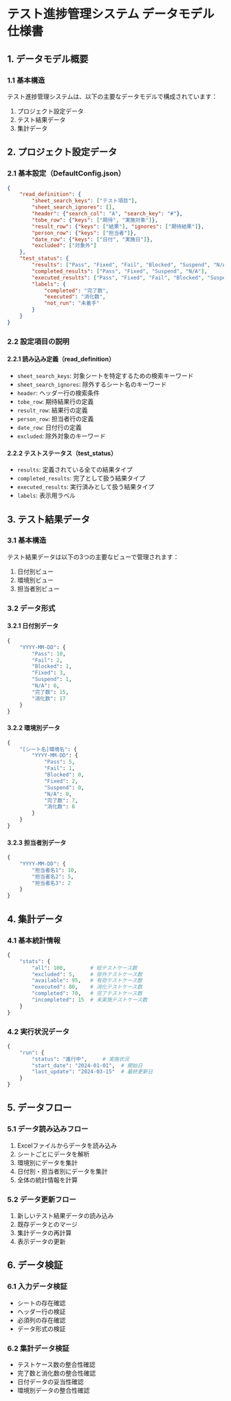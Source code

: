 # テスト進捗管理システム データモデル仕様書

## 1. データモデル概要

### 1.1 基本構造
テスト進捗管理システムは、以下の主要なデータモデルで構成されています：

1. プロジェクト設定データ
2. テスト結果データ
3. 集計データ

## 2. プロジェクト設定データ

### 2.1 基本設定（DefaultConfig.json）
```json
{
    "read_definition": {
        "sheet_search_keys": ["テスト項目"],
        "sheet_search_ignores": [],
        "header": {"search_col": "A", "search_key": "#"},
        "tobe_row": {"keys": ["期待", "実施対象"]},
        "result_row": {"keys": ["結果"], "ignores": ["期待結果"]},
        "person_row": {"keys": ["担当者"]},
        "date_row": {"keys": ["日付", "実施日"]},
        "excluded": ["対象外"]
    },
    "test_status": {
        "results": ["Pass", "Fixed", "Fail", "Blocked", "Suspend", "N/A"],
        "completed_results": ["Pass", "Fixed", "Suspend", "N/A"],
        "executed_results": ["Pass", "Fixed", "Fail", "Blocked", "Suspend", "N/A"],
        "labels": {
            "completed": "完了数",
            "executed": "消化数",
            "not_run": "未着手"
        }
    }
}
```

### 2.2 設定項目の説明

#### 2.2.1 読み込み定義（read_definition）
- `sheet_search_keys`: 対象シートを特定するための検索キーワード
- `sheet_search_ignores`: 除外するシート名のキーワード
- `header`: ヘッダー行の検索条件
- `tobe_row`: 期待結果行の定義
- `result_row`: 結果行の定義
- `person_row`: 担当者行の定義
- `date_row`: 日付行の定義
- `excluded`: 除外対象のキーワード

#### 2.2.2 テストステータス（test_status）
- `results`: 定義されている全ての結果タイプ
- `completed_results`: 完了として扱う結果タイプ
- `executed_results`: 実行済みとして扱う結果タイプ
- `labels`: 表示用ラベル

## 3. テスト結果データ

### 3.1 基本構造
テスト結果データは以下の3つの主要なビューで管理されます：

1. 日付別ビュー
2. 環境別ビュー
3. 担当者別ビュー

### 3.2 データ形式

#### 3.2.1 日付別データ
```python
{
    "YYYY-MM-DD": {
        "Pass": 10,
        "Fail": 2,
        "Blocked": 1,
        "Fixed": 3,
        "Suspend": 1,
        "N/A": 0,
        "完了数": 15,
        "消化数": 17
    }
}
```

#### 3.2.2 環境別データ
```python
{
    "[シート名]環境名": {
        "YYYY-MM-DD": {
            "Pass": 5,
            "Fail": 1,
            "Blocked": 0,
            "Fixed": 2,
            "Suspend": 0,
            "N/A": 0,
            "完了数": 7,
            "消化数": 8
        }
    }
}
```

#### 3.2.3 担当者別データ
```python
{
    "YYYY-MM-DD": {
        "担当者名1": 10,
        "担当者名2": 5,
        "担当者名3": 2
    }
}
```

## 4. 集計データ

### 4.1 基本統計情報
```python
{
    "stats": {
        "all": 100,        # 総テストケース数
        "excluded": 5,     # 除外テストケース数
        "available": 95,   # 有効テストケース数
        "executed": 80,    # 消化テストケース数
        "completed": 70,   # 完了テストケース数
        "incompleted": 15  # 未実施テストケース数
    }
}
```

### 4.2 実行状況データ
```python
{
    "run": {
        "status": "進行中",     # 実施状況
        "start_date": "2024-01-01",  # 開始日
        "last_update": "2024-03-15"  # 最終更新日
    }
}
```

## 5. データフロー

### 5.1 データ読み込みフロー
1. Excelファイルからデータを読み込み
2. シートごとにデータを解析
3. 環境別にデータを集計
4. 日付別・担当者別にデータを集計
5. 全体の統計情報を計算

### 5.2 データ更新フロー
1. 新しいテスト結果データの読み込み
2. 既存データとのマージ
3. 集計データの再計算
4. 表示データの更新

## 6. データ検証

### 6.1 入力データ検証
- シートの存在確認
- ヘッダー行の検証
- 必須列の存在確認
- データ形式の検証

### 6.2 集計データ検証
- テストケース数の整合性確認
- 完了数と消化数の整合性確認
- 日付データの妥当性確認
- 環境別データの整合性確認 
